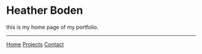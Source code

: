 # Heather Boden

this is my home page of my portfolio. 

----
[Home](markdown-portfolio/)
[Projects](projects.markdown)
[Contact](contact.markdown)